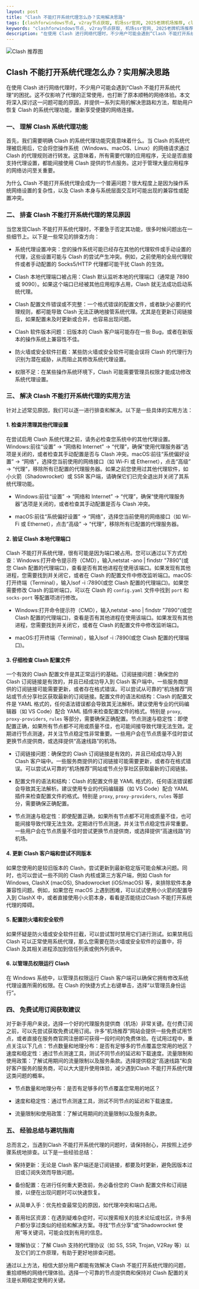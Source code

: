 ```yaml
---
layout: post
title: "Clash 不能打开系统代理怎么办？实用解决思路"
tags: [clashforwindows节点, v2ray节点获取, 机场ssr官网, 2025老牌机场推荐, clash免费版下载, clash安卓永久免费节点, 赔钱机场订阅链接]
keywords: "clashforwindows节点, v2ray节点获取, 机场ssr官网, 2025老牌机场推荐, clash免费版下载, clash安卓永久免费节点, 赔钱机场订阅链接"
description: "在使用 Clash 进行网络代理时，不少用户可能会遇到“Clash 不能打开系统代理”的困扰。这不仅影响了代理的正常使用，也打断了原本顺畅的网络体验。本文将深入探讨这一问题可能的原因，并提供一系列实用的解决思路和方法，帮助用户恢复 Clash 的系统代理功能，重新享受便捷的网络连接。"
---
```


![Clash 推荐图](https://clashjd.github.io/assets/img/免费机场节点推荐.png)

## Clash 不能打开系统代理怎么办？实用解决思路

在使用 Clash 进行网络代理时，不少用户可能会遇到“Clash 不能打开系统代理”的困扰。这不仅影响了代理的正常使用，也打断了原本顺畅的网络体验。本文将深入探讨这一问题可能的原因，并提供一系列实用的解决思路和方法，帮助用户恢复 Clash 的系统代理功能，重新享受便捷的网络连接。

### 一、 理解 Clash 系统代理功能

首先，我们需要明确 Clash 的系统代理功能究竟意味着什么。当 Clash 的系统代理被启用后，它会将您操作系统（Windows、macOS、Linux）的网络请求通过 Clash 的代理规则进行转发。这意味着，所有需要代理的应用程序，无论是否直接支持代理设置，都能间接使用 Clash 提供的节点服务。这对于管理大量应用程序的网络访问至关重要。

为什么 Clash 不能打开系统代理会成为一个普遍问题？很大程度上是因为操作系统网络设置的复杂性，以及 Clash 本身与系统层面交互时可能出现的兼容性或配置冲突。

### 二、 排查 Clash 不能打开系统代理的常见原因

当您发现Clash 不能打开系统代理时，不要急于否定其功能，很多时候问题出在一些细节上。以下是一些常见的排查方向：

- 系统代理设置冲突：您的操作系统可能已经存在其他的代理软件或手动设置的代理，这些设置可能与 Clash 的尝试产生冲突。例如，之前使用的全局代理软件或者手动配置的 Socks5/HTTP 代理都可能干扰 Clash 的生效。

- Clash 本地代理端口被占用：Clash 默认监听本地的代理端口（通常是 7890 或 9090）。如果这个端口已经被其他应用程序占用，Clash 就无法成功启动系统代理。

- Clash 配置文件错误或不完整：一个格式错误的配置文件，或者缺少必要的代理规则，都可能导致 Clash 无法正确地接管系统代理。尤其是在更新订阅链接后，如果配置未及时更新或合并，也容易出现问题。

- Clash 软件版本问题：旧版本的 Clash 客户端可能存在一些 Bug，或者在新版本的操作系统上兼容性不佳。

- 防火墙或安全软件拦截：某些防火墙或安全软件可能会误将 Clash 的代理行为识别为潜在威胁，从而阻止其修改系统代理设置。

- 权限不足：在某些操作系统环境下，Clash 可能需要管理员权限才能成功修改系统代理设置。

### 三、 解决 Clash 不能打开系统代理的实用方法

针对上述常见原因，我们可以逐一进行排查和解决。以下是一些具体的实用方法：

#### 1. 检查并清理其他代理设置

在尝试启用 Clash 系统代理之前，请务必检查您系统中的其他代理设置。Windows:前往“设置” -> “网络和 Internet” -> “代理”，确保“使用代理服务器”选项是关闭的，或者检查其手动配置是否与 Clash 冲突。macOS:前往“系统偏好设置” -> “网络”，选择您当前使用的网络接口（如 Wi-Fi 或 Ethernet），点击“高级” -> “代理”，移除所有已配置的代理服务器。如果之前您使用过其他代理软件，如小火箭（Shadowrocket）或 SSR 客户端，请确保它们已完全退出并关闭了其系统代理功能。

- Windows:前往“设置” -> “网络和 Internet” -> “代理”，确保“使用代理服务器”选项是关闭的，或者检查其手动配置是否与 Clash 冲突。

- macOS:前往“系统偏好设置” -> “网络”，选择您当前使用的网络接口（如 Wi-Fi 或 Ethernet），点击“高级” -> “代理”，移除所有已配置的代理服务器。

#### 2. 验证 Clash 本地代理端口

Clash 不能打开系统代理，很有可能是因为端口被占用。您可以通过以下方式检查：Windows:打开命令提示符（CMD），输入netstat -ano | findstr "7890"(或您 Clash 配置的代理端口)，查看是否有其他进程在使用该端口。如果发现有其他进程，您需要找到并关闭它，或者在 Clash 的配置文件中修改监听端口。macOS:打开终端（Terminal），输入lsof -i :7890(或您 Clash 配置的代理端口)。如果您需要修改 Clash 的监听端口，可以在 Clash 的 `config.yaml` 文件中找到 `port` 和 `socks-port` 等配置项进行修改。

- Windows:打开命令提示符（CMD），输入netstat -ano | findstr "7890"(或您 Clash 配置的代理端口)，查看是否有其他进程在使用该端口。如果发现有其他进程，您需要找到并关闭它，或者在 Clash 的配置文件中修改监听端口。

- macOS:打开终端（Terminal），输入lsof -i :7890(或您 Clash 配置的代理端口)。

#### 3. 仔细检查 Clash 配置文件

一个有效的 Clash 配置文件是其正常运行的基础。订阅链接问题：确保您的 Clash 订阅链接是有效的，并且已经成功导入到 Clash 客户端中。一些服务商提供的订阅链接可能需要更新，或者存在格式错误。可以尝试从可靠的“机场推荐”网站或节点分享社区获取最新的订阅链接。配置文件的语法和结构：Clash 的配置文件是 YAML 格式的，任何语法错误都会导致其无法解析。建议使用专业的代码编辑器（如 VS Code）配合 YAML 插件来检查配置文件的格式。特别是 `proxy`, `proxy-providers`, `rules` 等部分，需要确保正确配置。节点测速与稳定性：即使配置正确，如果所有节点都不可用或质量不佳，也可能间接导致代理无法生效。定期进行节点测速，并关注节点稳定性非常重要。一些用户会在节点质量不佳时尝试更换节点提供商，或选择提供“高速线路”的机场。

- 订阅链接问题：确保您的 Clash 订阅链接是有效的，并且已经成功导入到 Clash 客户端中。一些服务商提供的订阅链接可能需要更新，或者存在格式错误。可以尝试从可靠的“机场推荐”网站或节点分享社区获取最新的订阅链接。

- 配置文件的语法和结构：Clash 的配置文件是 YAML 格式的，任何语法错误都会导致其无法解析。建议使用专业的代码编辑器（如 VS Code）配合 YAML 插件来检查配置文件的格式。特别是 `proxy`, `proxy-providers`, `rules` 等部分，需要确保正确配置。

- 节点测速与稳定性：即使配置正确，如果所有节点都不可用或质量不佳，也可能间接导致代理无法生效。定期进行节点测速，并关注节点稳定性非常重要。一些用户会在节点质量不佳时尝试更换节点提供商，或选择提供“高速线路”的机场。

#### 4. 更新 Clash 客户端和尝试不同版本

如果您使用的是较旧版本的 Clash，尝试更新到最新稳定版可能会解决问题。同时，也可以尝试一些不同的 Clash 内核或第三方客户端，例如 Clash for Windows, ClashX (macOS), Shadowrocket (iOS/macOS) 等，来排除软件本身兼容性问题。例如，如果您在 macOS 上遇到困难，可以试试使用小火箭的配置导入到 ClashX 中，或者直接使用小火箭本身，看看是否能绕过Clash 不能打开系统代理的障碍。

#### 5. 配置防火墙和安全软件

如果怀疑是防火墙或安全软件拦截，可以尝试暂时禁用它们进行测试。如果禁用后 Clash 可以正常使用系统代理，那么您需要在防火墙或安全软件的设置中，将 Clash 及其相关进程添加到信任列表或例外列表中。

#### 6. 以管理员权限运行 Clash

在 Windows 系统中，以管理员权限运行 Clash 客户端可以确保它拥有修改系统代理设置所需的权限。在 Clash 的快捷方式上右键单击，选择“以管理员身份运行”。

### 四、 免费试用订阅获取建议

对于新手用户来说，选择一个好的代理服务提供商（机场）非常关键。在付费订阅之前，可以先尝试获取免费试用订阅。许多“机场推荐”网站会提供一些免费试用节点，或者直接在服务商官网注册即可获得一段时间的免费体验。在试用过程中，重点关注以下几点：节点数量和地理分布：是否有足够多的节点覆盖您常用的地区？速度和稳定性：通过节点测速工具，测试不同节点的延迟和下载速度。流量限制和使用政策：了解试用期间的流量限制以及服务条款。选择提供稳定“高速线路”和良好客户服务的服务商，可以大大提升使用体验，减少遇到Clash 不能打开系统代理这类问题的概率。

- 节点数量和地理分布：是否有足够多的节点覆盖您常用的地区？

- 速度和稳定性：通过节点测速工具，测试不同节点的延迟和下载速度。

- 流量限制和使用政策：了解试用期间的流量限制以及服务条款。

### 五、 经验总结与避坑指南

总而言之，当遇到Clash 不能打开系统代理的问题时，请保持耐心，并按照上述步骤系统地排查。以下是一些经验总结：

- 保持更新：无论是 Clash 客户端还是订阅链接，都要及时更新，避免因版本过旧或订阅失效而导致问题。

- 备份配置：在进行任何重大更改前，务必备份您的 Clash 配置文件和订阅链接，以便在出现问题时可以快速恢复。

- 从简单入手：优先检查最常见的原因，如代理冲突和端口占用。

- 善用社区资源：在遇到疑难杂症时，可以搜索相关的技术论坛或社区，许多用户都分享过类似的经验和解决方案。寻找“节点分享”或“Shadowrocket 使用”等关键词，可能会找到有用的信息。

- 理解协议：了解 Clash 支持的代理协议（如 SS, SSR, Trojan, V2Ray 等）以及它们的工作原理，有助于更好地排查问题。

通过以上方法，相信大部分用户都能有效解决 Clash 不能打开系统代理的问题，重拾顺畅的网络代理体验。选择一个可靠的节点提供商和保持对 Clash 配置的关注是长期稳定使用的关键。